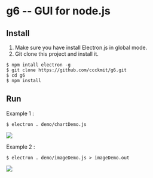 # g6 -- GUI for node.js

## Install

1. Make sure you have install Electron.js in global mode.
2. Git clone this project and install it.

```
$ npm intall electron -g
$ git clone https://github.com/ccckmit/g6.git
$ cd g6
$ npm install
```

## Run

Example 1 : 

```
$ electron . demo/chartDemo.js
```

![](img/chartDemo.png)


Example 2 :

```
$ electron . demo/imageDemo.js > imageDemo.out
```

![](img/imageDemo.png)



